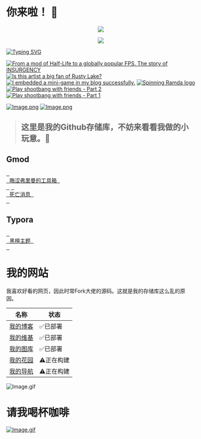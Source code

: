 # 你来啦！ 👋

<p align="center">
    <img src="https://skillicons.dev/icons?i=ps,pr,ae,ai,md,github,vscode,lua,discord" /> 
</p>

<p align="center">
  <a href="https://steamcommunity.com/id/obscurefreeman/">
    <img src="https://obscurefreeman-steamprofiles.vercel.app/api?profileName=obscurefreeman" />
  </a>
</p>

[![Typing SVG](https://readme-typing-svg.demolab.com?font=ZCOOL+KuaiLe&pause=1000&color=b4e419&random=false&width=435&lines=这里是晦涩弗里曼！;看看我制作的项目吧！)](https://git.io/typing-svg)

<!-- BEGIN YOUTUBE-CARDS -->
[![From a mod of Half-Life to a globally popular FPS. The story of INSURGENCY](https://ytcards.demolab.com/?id=ydNkM3BfnW0&title=From+a+mod+of+Half-Life+to+a+globally+popular+FPS.+The+story+of+INSURGENCY&lang=en&timestamp=1703854062&background_color=%230d1117&title_color=%23ffffff&stats_color=%23dedede&max_title_lines=1&width=250&border_radius=5 "From a mod of Half-Life to a globally popular FPS. The story of INSURGENCY")](https://www.youtube.com/watch?v=ydNkM3BfnW0)
[![Is this artist a big fan of Rusty Lake?](https://ytcards.demolab.com/?id=LlYB6V-D3nE&title=Is+this+artist+a+big+fan+of+Rusty+Lake%3F&lang=en&timestamp=1703853622&background_color=%230d1117&title_color=%23ffffff&stats_color=%23dedede&max_title_lines=1&width=250&border_radius=5 "Is this artist a big fan of Rusty Lake?")](https://www.youtube.com/watch?v=LlYB6V-D3nE)
[![I embedded a mini-game in my blog successfully.](https://ytcards.demolab.com/?id=7Q6XPCKPNJM&title=I+embedded+a+mini-game+in+my+blog+successfully.&lang=en&timestamp=1703853427&background_color=%230d1117&title_color=%23ffffff&stats_color=%23dedede&max_title_lines=1&width=250&border_radius=5 "I embedded a mini-game in my blog successfully.")](https://www.youtube.com/watch?v=7Q6XPCKPNJM)
[![Spinning Ramda logo](https://ytcards.demolab.com/?id=jWuGn6VjgQA&title=Spinning+Ramda+logo&lang=en&timestamp=1703853248&background_color=%230d1117&title_color=%23ffffff&stats_color=%23dedede&max_title_lines=1&width=250&border_radius=5 "Spinning Ramda logo")](https://www.youtube.com/watch?v=jWuGn6VjgQA)
[![Play shootbang with friends - Part 2](https://ytcards.demolab.com/?id=LhI_4HPIfUE&title=Play+shootbang+with+friends+-+Part+2&lang=en&timestamp=1703853076&background_color=%230d1117&title_color=%23ffffff&stats_color=%23dedede&max_title_lines=1&width=250&border_radius=5 "Play shootbang with friends - Part 2")](https://www.youtube.com/watch?v=LhI_4HPIfUE)
[![Play shootbang with friends - Part 1](https://ytcards.demolab.com/?id=aOXPvwqtjPg&title=Play+shootbang+with+friends+-+Part+1&lang=en&timestamp=1703853022&background_color=%230d1117&title_color=%23ffffff&stats_color=%23dedede&max_title_lines=1&width=250&border_radius=5 "Play shootbang with friends - Part 1")](https://www.youtube.com/watch?v=aOXPvwqtjPg)
<!-- END YOUTUBE-CARDS -->

[![Image.png](https://obscureimage.netlify.app/button/button_bilibili.png)](https://space.bilibili.com/523837807)
[![Image.png](https://obscureimage.netlify.app/button/button_workshop.png)](https://steamcommunity.com/id/obscurefreeman/myworkshopfiles/)

> ## 这里是我的Github存储库，不妨来看看我做的小玩意。🎉

## Gmod

[<kbd> <br> 晦涩弗里曼的工具箱 <br> </kbd>][Link1]
[<kbd> <br> 死亡消息 <br> </kbd>][Link2]

<!--
[晦涩弗里曼的工具箱](https://github.com/obscurefreeman/oftoolkit_v2)
[死亡消息](https://github.com/obscurefreeman/death_message)
[黑檀主题](https://github.com/obscurefreeman/typora_theme_ebony)
![Image.gif](https://obscureimage.netlify.app/gif/valveloading.gif)
-->

## Typora

[<kbd> <br> 黑檀主题 <br> </kbd>][Link3]

# 我的网站

我喜欢好看的网页，因此时常Fork大佬的源码。这就是我的存储库这么乱的原因。

| 名称                                            | 状态      |
| ----------------------------------------------- | --------- |
| [我的博客](https://obscurefreeman.netlify.app/) | ✅已部署   |
| [我的维基](https://sourcewiki.netlify.app/)     | ✅已部署   |
| [我的图库](https://obscureimage.netlify.app/)   | ✅已部署   |
| [我的花园](https://obscuregarden.netlify.app/)  | ⚠️正在构建 |
| [我的导航](https://obscurenav.netlify.app/)     | ⚠️正在构建 |

![Image.gif](https://obscureimage.netlify.app/gif/valveloading.gif)

[Link1]: https://github.com/obscurefreeman/oftoolkit_v2
[Link2]: https://github.com/obscurefreeman/death_message
[Link3]: https://github.com/obscurefreeman/typora_theme_ebony

# 请我喝杯咖啡
[![Image.gif](https://cdn.pixabay.com/animation/2023/01/28/23/08/23-08-38-499_512.gif)](https://afdian.net/a/obscurefreeman)



